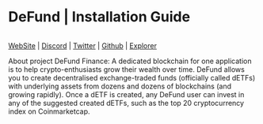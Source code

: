 # DeFund | Installation Guide

<figure><img src="../.gitbook/assets/1_HLrXIbN6xzyRL4s67Bd5yA.png" alt=""><figcaption></figcaption></figure>

&#x20;                 [WebSite](https://www.defund.app/) | [Discord](https://discord.gg/7xbbyK3H) | [Twitter](https://twitter.com/defund\_finance) | [Github](https://github.com/defund-labs/defund) | [Explorer](https://defund.explorers.guru/validators)

About project DeFund Finance: A dedicated blockchain for one application is to help crypto-enthusiasts grow their wealth over time. DeFund allows you to create decentralised exchange-traded funds (officially called dETFs) with underlying assets from dozens and dozens of blockchains (and growing rapidly). Once a dETF is created, any DeFund user can invest in any of the suggested created dETFs, such as the top 20 cryptocurrency index on Coinmarketcap.
